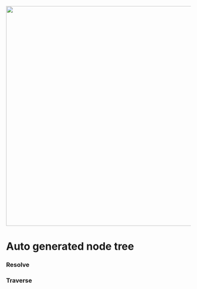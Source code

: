 <div class="container">
    <img class="brand" src="/assets/routify3.svg" width="600" />
</div>

# Auto generated node tree
### Resolve
### Traverse

